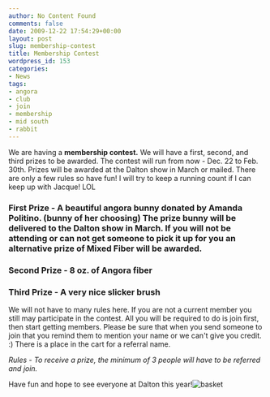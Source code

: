 ```yaml
---
author: No Content Found
comments: false
date: 2009-12-22 17:54:29+00:00
layout: post
slug: membership-contest
title: Membership Contest
wordpress_id: 153
categories:
- News
tags:
- angora
- club
- join
- membership
- mid south
- rabbit
---
```


We are having a **membership contest.** We will have a first, second, and third prizes to be awarded. The contest will run from now - Dec. 22 to Feb. 30th. Prizes will be awarded at the Dalton show in March or mailed. There are only a few rules so have fun! I will try to keep a running count if I can keep up with Jacque! LOL


### First Prize - A beautiful angora bunny donated by Amanda Politino. (bunny of her choosing) The prize bunny will be delivered to the Dalton show in March. If you will not be attending or can not get someone to pick it up for you an alternative prize of Mixed Fiber will be awarded.




### Second Prize - 8 oz. of Angora fiber




### Third Prize - A very nice slicker brush


We will not have to many rules here. If you are not a current member you still may participate in the contest. All you will be required to do is join first, then start getting members. Please be sure that when you send someone to join that you remind them to mention your name or we can't give you credit. :) There is a place in the cart for a referral name.

_Rules - To receive a prize, the minimum of 3 people will have to be referred and join._

Have fun and hope to see everyone at Dalton this year!![basket](http://www.midsouthangora.com/angora/wp-content/uploads/2009/12/basket1-100x100.jpg)

